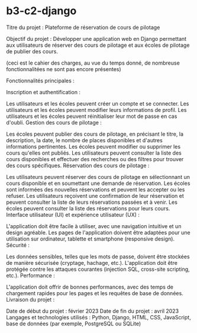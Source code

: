 # b3-c2-django
Titre du projet : Plateforme de réservation de cours de pilotage

Objectif du projet : Développer une application web en Django permettant aux utilisateurs de réserver des cours de pilotage et aux écoles de pilotage de publier des cours.

(ceci est le cahier des charges, au vue du temps donné, de nombreuse fonctionnalitées ne sont pas encore présentes)

Fonctionnalités principales :

Inscription et authentification :

Les utilisateurs et les écoles peuvent créer un compte et se connecter.
Les utilisateurs et les écoles peuvent modifier leurs informations de profil.
Les utilisateurs et les écoles peuvent réinitialiser leur mot de passe en cas d'oubli.
Gestion des cours de pilotage :

Les écoles peuvent publier des cours de pilotage, en précisant le titre, la description, la date, le nombre de places disponibles et d'autres informations pertinentes.
Les écoles peuvent modifier ou supprimer les cours qu'elles ont publiés.
Les utilisateurs peuvent consulter la liste des cours disponibles et effectuer des recherches ou des filtres pour trouver des cours spécifiques.
Réservation des cours de pilotage :

Les utilisateurs peuvent réserver des cours de pilotage en sélectionnant un cours disponible et en soumettant une demande de réservation.
Les écoles sont informées des nouvelles réservations et peuvent les accepter ou les refuser.
Les utilisateurs reçoivent une confirmation de leur réservation et peuvent consulter la liste de leurs réservations passées et à venir.
Les écoles peuvent consulter la liste des réservations pour leurs cours.
Interface utilisateur (UI) et expérience utilisateur (UX) :

L'application doit être facile à utiliser, avec une navigation intuitive et un design agréable.
Les pages de l'application doivent être adaptées pour une utilisation sur ordinateur, tablette et smartphone (responsive design).
Sécurité :

Les données sensibles, telles que les mots de passe, doivent être stockées de manière sécurisée (cryptage, hachage, etc.).
L'application doit être protégée contre les attaques courantes (injection SQL, cross-site scripting, etc.).
Performance :

L'application doit offrir de bonnes performances, avec des temps de chargement rapides pour les pages et les requêtes de base de données.
Livraison du projet :

Date de début du projet : février 2023
Date de fin du projet : avril 2023
Langages et technologies utilisés : Python, Django, HTML, CSS, JavaScript, base de données (par exemple, PostgreSQL ou SQLite)
